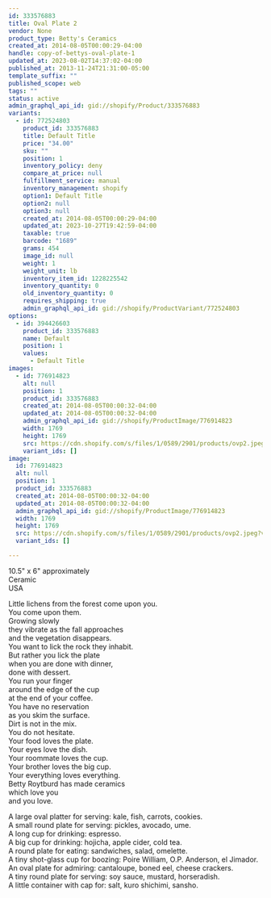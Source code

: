 ```yaml
---
id: 333576883
title: Oval Plate 2
vendor: None
product_type: Betty's Ceramics
created_at: 2014-08-05T00:00:29-04:00
handle: copy-of-bettys-oval-plate-1
updated_at: 2023-08-02T14:37:02-04:00
published_at: 2013-11-24T21:31:00-05:00
template_suffix: ""
published_scope: web
tags: ""
status: active
admin_graphql_api_id: gid://shopify/Product/333576883
variants:
  - id: 772524803
    product_id: 333576883
    title: Default Title
    price: "34.00"
    sku: ""
    position: 1
    inventory_policy: deny
    compare_at_price: null
    fulfillment_service: manual
    inventory_management: shopify
    option1: Default Title
    option2: null
    option3: null
    created_at: 2014-08-05T00:00:29-04:00
    updated_at: 2023-10-27T19:42:59-04:00
    taxable: true
    barcode: "1689"
    grams: 454
    image_id: null
    weight: 1
    weight_unit: lb
    inventory_item_id: 1228225542
    inventory_quantity: 0
    old_inventory_quantity: 0
    requires_shipping: true
    admin_graphql_api_id: gid://shopify/ProductVariant/772524803
options:
  - id: 394426603
    product_id: 333576883
    name: Default
    position: 1
    values:
      - Default Title
images:
  - id: 776914823
    alt: null
    position: 1
    product_id: 333576883
    created_at: 2014-08-05T00:00:32-04:00
    updated_at: 2014-08-05T00:00:32-04:00
    admin_graphql_api_id: gid://shopify/ProductImage/776914823
    width: 1769
    height: 1769
    src: https://cdn.shopify.com/s/files/1/0589/2901/products/ovp2.jpeg?v=1407211232
    variant_ids: []
image:
  id: 776914823
  alt: null
  position: 1
  product_id: 333576883
  created_at: 2014-08-05T00:00:32-04:00
  updated_at: 2014-08-05T00:00:32-04:00
  admin_graphql_api_id: gid://shopify/ProductImage/776914823
  width: 1769
  height: 1769
  src: https://cdn.shopify.com/s/files/1/0589/2901/products/ovp2.jpeg?v=1407211232
  variant_ids: []

---
```


10.5" x 6" approximately  
Ceramic   
USA

Little lichens from the forest come upon you.  
You come upon them.  
Growing slowly  
they vibrate as the fall approaches  
and the vegetation disappears.  
You want to lick the rock they inhabit.  
But rather you lick the plate  
when you are done with dinner,  
done with dessert.  
You run your finger  
around the edge of the cup  
at the end of your coffee.  
You have no reservation  
as you skim the surface.  
Dirt is not in the mix.  
You do not hesitate.  
Your food loves the plate.  
Your eyes love the dish.  
Your roommate loves the cup.  
Your brother loves the big cup.  
Your everything loves everything.  
Betty Roytburd has made ceramics  
which love you  
and you love.  
  
A large oval platter for serving: kale, fish, carrots, cookies.  
A small round plate for serving: pickles, avocado, ume.  
A long cup for drinking: espresso.  
A big cup for drinking: hojicha, apple cider, cold tea.  
A round plate for eating: sandwiches, salad, omelette.  
A tiny shot-glass cup for boozing: Poire William, O.P. Anderson, el Jimador.  
An oval plate for admiring: cantaloupe, boned eel, cheese crackers.  
A tiny round plate for serving: soy sauce, mustard, horseradish.  
A little container with cap for: salt, kuro shichimi, sansho.